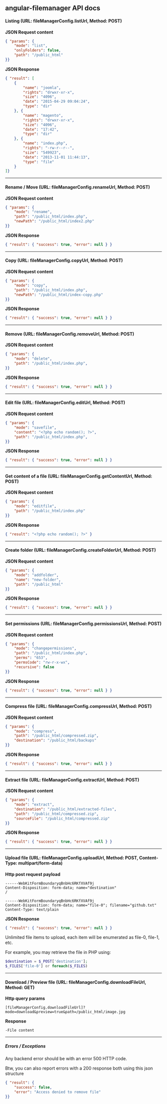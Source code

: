 ## angular-filemanager API docs

#### Listing (URL: fileManagerConfig.listUrl, Method: POST)

**JSON Request content**
```json
{ "params": {
    "mode": "list",
    "onlyFolders": false,
    "path": "/public_html"
}}
```
**JSON Response**
```json
{ "result": [ 
    {
        "name": "joomla",
        "rights": "drwxr-xr-x",
        "size": "4096",
        "date": "2015-04-29 09:04:24",
        "type": "dir"
    }, {
        "name": "magento",
        "rights": "drwxr-xr-x",
        "size": "4096",
        "date": "17:42",
        "type": "dir"
    }, {
        "name": "index.php",
        "rights": "-rw-r--r--",
        "size": "549923",
        "date": "2013-11-01 11:44:13",
        "type": "file"
    }
]}
```
--------------------
#### Rename / Move (URL: fileManagerConfig.renameUrl, Method: POST)
**JSON Request content**
```json
{ "params": {
    "mode": "rename",
    "path": "/public_html/index.php",
    "newPath": "/public_html/index2.php"
}}
```
**JSON Response**
```json
{ "result": { "success": true, "error": null } }
```
--------------------
#### Copy (URL: fileManagerConfig.copyUrl, Method: POST)
**JSON Request content**
```json
{ "params": {
    "mode": "copy",
    "path": "/public_html/index.php",
    "newPath": "/public_html/index-copy.php"
}}
```
**JSON Response**
```json
{ "result": { "success": true, "error": null } }
```
--------------------
#### Remove (URL: fileManagerConfig.removeUrl, Method: POST)
**JSON Request content**
```json
{ "params": {
    "mode": "delete",
    "path": "/public_html/index.php",
}}
```
**JSON Response**
```json
{ "result": { "success": true, "error": null } }
```
--------------------
#### Edit file (URL: fileManagerConfig.editUrl, Method: POST)
**JSON Request content**
```json
{ "params": {
    "mode": "savefile",
    "content": "<?php echo random(); ?>",
    "path": "/public_html/index.php",
}}
```
**JSON Response**
```json
{ "result": { "success": true, "error": null } }
```
--------------------
#### Get content of a file (URL: fileManagerConfig.getContentUrl, Method: POST)
**JSON Request content**
```json
{ "params": {
    "mode": "editfile",
    "path": "/public_html/index.php"
}}
```
**JSON Response**
```json
{ "result": "<?php echo random(); ?>" }
```
--------------------
#### Create folder (URL: fileManagerConfig.createFolderUrl, Method: POST)
**JSON Request content**
```json
{ "params": {
    "mode": "addfolder",
    "name": "new-folder",
    "path": "/public_html"
}}
```
**JSON Response**
```json
{ "result": { "success": true, "error": null } }
```
--------------------
#### Set permissions (URL: fileManagerConfig.permissionsUrl, Method: POST)
**JSON Request content**
```json
{ "params": {
    "mode": "changepermissions",
    "path": "/public_html/index.php",
    "perms": "653",
    "permsCode": "rw-r-x-wx",
    "recursive": false
}}
```
**JSON Response**
```json
{ "result": { "success": true, "error": null } }
```
--------------------
#### Compress file (URL: fileManagerConfig.compressUrl, Method: POST)
**JSON Request content**
```json
{ "params": {
    "mode": "compress",
    "path": "/public_html/compressed.zip",
    "destination": "/public_html/backups"
}}
```
**JSON Response**
```json
{ "result": { "success": true, "error": null } }
```
--------------------
#### Extract file (URL: fileManagerConfig.extractUrl, Method: POST)
**JSON Request content**
```json
{ "params": {
    "mode": "extract",
    "destination": "/public_html/extracted-files",
    "path": "/public_html/compressed.zip",
    "sourceFile": "/public_html/compressed.zip"
}}
```
**JSON Response**
```json
{ "result": { "success": true, "error": null } }
```
--------------------
#### Upload file (URL: fileManagerConfig.uploadUrl, Method: POST, Content-Type: multipart/form-data)

**Http post request payload**
```
------WebKitFormBoundaryqBnbHc6RKfXVAf9j
Content-Disposition: form-data; name="destination"
/

------WebKitFormBoundaryqBnbHc6RKfXVAf9j
Content-Disposition: form-data; name="file-0"; filename="github.txt"
Content-Type: text/plain
```
**JSON Response**
```json
{ "result": { "success": true, "error": null } }
```

Unlimited file items to upload, each item will be enumerated as file-0, file-1, etc.

For example, you may retrieve the file in PHP using:
```php
$destination = $_POST['destination'];
$_FILES['file-0'] or foreach($_FILES)
```
--------------------
#### Download / Preview file (URL: fileManagerConfig.downloadFileUrl, Method: GET)
**Http query params**
```
[fileManagerConfig.downloadFileUrl]?mode=download&preview=true&path=/public_html/image.jpg
```
**Response**
```
-File content
```
--------------------
##### Errors / Exceptions
Any backend error should be with an error 500 HTTP code.

Btw, you can also report errors with a 200 response both using this json structure
```json
{ "result": {
    "success": false,
    "error": "Access denied to remove file"
}}
```